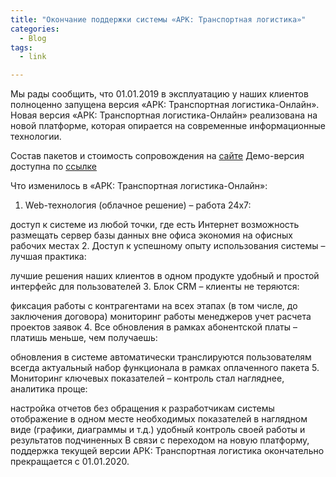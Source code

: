 ```yaml
---
title: "Окончание поддержки системы «АРК: Транспортная логистика»"
categories:
  - Blog
tags:
  - link

---
```


Мы рады сообщить, что 01.01.2019 в эксплуатацию у наших клиентов полноценно запущена версия «АРК: Транспортная логистика-Онлайн».
Новая версия «АРК: Транспортная логистика-Онлайн» реализована на новой платформе, которая опирается на современные информационные технологии.

Состав пакетов и стоимость сопровождения на [сайте](https://arctl.ru/price/)
Демо-версия доступна по  [ссылке](#https://demo.arctl.ru)

Что изменилось в «АРК: Транспортная логистика-Онлайн»:

1. Web-технология (облачное решение) – работа 24х7:

доступ к системе из любой точки, где есть Интернет
возможность размещать сервер базы данных вне офиса
экономия на офисных рабочих местах
2. Доступ к успешному опыту использования системы – лучшая практика:

лучшие решения наших клиентов в одном продукте
удобный и простой интерфейс для пользователей
3. Блок CRM – клиенты не теряются:

фиксация работы с контрагентами на всех этапах (в том числе, до заключения договора)
мониторинг работы менеджеров
учет расчета проектов заявок
4. Все обновления в рамках абонентской платы – платишь меньше, чем получаешь:

обновления в системе автоматически транслируются пользователям
всегда актуальный набор функционала в рамках оплаченного пакета
5. Мониторинг ключевых показателей – контроль стал нагляднее, аналитика проще:

настройка отчетов без обращения к разработчикам системы
отображение в одном месте необходимых показателей в наглядном виде (графики, диаграммы и т.д.)
удобный контроль своей работы и результатов подчиненных
В связи с переходом на новую платформу, поддержка текущей версии АРК: Транспортная логистика окончательно прекращается с 01.01.2020.
